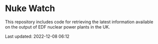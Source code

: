 # Nuke Watch

This repository includes code for retrieving the latest information available on the output of EDF nuclear power plants in the UK.

Last updated: 2022-12-08 06:12